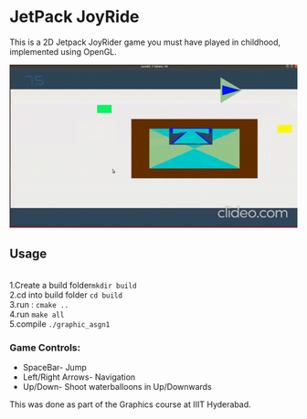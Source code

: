 # JetPack JoyRide
This is a 2D Jetpack JoyRider game you must have played in childhood, implemented using OpenGL. 

  ![alt-text](demo.gif)

## Usage
<br>1.Create a build folder`mkdir build`
<br>2.cd into build folder `cd build`
<br>3.run : `cmake ..`
<br>4.run `make all`
<br>5.compile `./graphic_asgn1`

### Game Controls:
- SpaceBar- Jump
- Left/Right Arrows- Navigation
- Up/Down- Shoot waterballoons in Up/Downwards

This was done as part of the Graphics course at IIIT Hyderabad.

